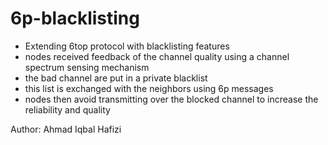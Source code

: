 # 6p-blacklisting


*	Extending 6top protocol with blacklisting features
*   nodes received feedback of the channel quality using a channel spectrum sensing mechanism
*   the bad channel are put in a private blacklist 
*   this list is exchanged with the neighbors using 6p messages
*   nodes then avoid transmitting over the blocked channel to increase the reliability and quality

Author: Ahmad Iqbal Hafizi
